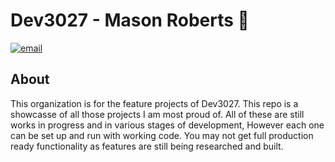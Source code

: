 # Dev3027 - Mason Roberts 👋
[![email](https://img.shields.io/static/v1?label=email&message=mrobe18@gmail.com&color=blue)](https://www.mason-roberts.dev)&nbsp;

## About
This organization is for the feature projects of Dev3027. This repo is a showcasse of all those projects I am most proud of. All of these are still works in progress and in various stages of development, However each one can be set up and run with working code. You may not get full production ready functionality as features are still being researched and built.
<!--

**Here are some ideas to get you started:**

🙋‍♀️ A short introduction - what is your organization all about?
🌈 Contribution guidelines - how can the community get involved?
👩‍💻 Useful resources - where can the community find your docs? Is there anything else the community should know?
🍿 Fun facts - what does your team eat for breakfast?
🧙 Remember, you can do mighty things with the power of [Markdown](https://docs.github.com/github/writing-on-github/getting-started-with-writing-and-formatting-on-github/basic-writing-and-formatting-syntax)
-->
